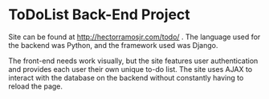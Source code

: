 # ToDoList Back-End Project

Site can be found at http://hectorramosjr.com/todo/ . 
The language used for the backend was Python, and the framework used was Django.

The front-end needs work visually, but the site features user authentication and provides each user their own unique to-do list.
The site uses AJAX to interact with the database on the backend without constantly having to reload the page.

